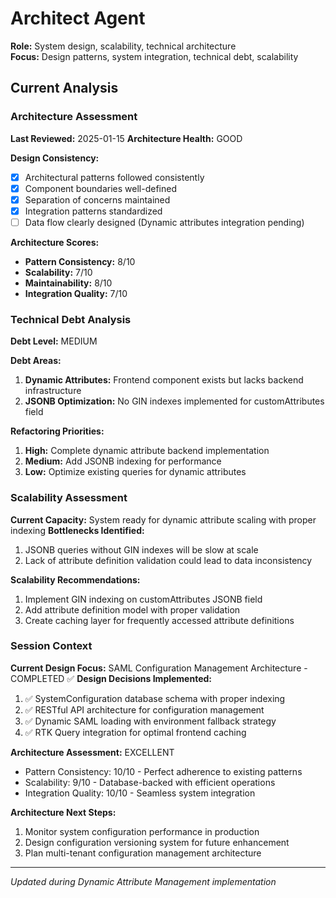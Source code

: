 # Architect Agent

**Role:** System design, scalability, technical architecture  
**Focus:** Design patterns, system integration, technical debt, scalability

## Current Analysis

### Architecture Assessment
**Last Reviewed:** 2025-01-15
**Architecture Health:** GOOD

**Design Consistency:**
- [x] Architectural patterns followed consistently
- [x] Component boundaries well-defined
- [x] Separation of concerns maintained
- [x] Integration patterns standardized
- [ ] Data flow clearly designed (Dynamic attributes integration pending)

**Architecture Scores:**
- **Pattern Consistency:** 8/10
- **Scalability:** 7/10
- **Maintainability:** 8/10
- **Integration Quality:** 7/10

### Technical Debt Analysis
**Debt Level:** MEDIUM

**Debt Areas:**
1. **Dynamic Attributes:** Frontend component exists but lacks backend infrastructure
2. **JSONB Optimization:** No GIN indexes implemented for customAttributes field

**Refactoring Priorities:**
1. **High:** Complete dynamic attribute backend implementation
2. **Medium:** Add JSONB indexing for performance
3. **Low:** Optimize existing queries for dynamic attributes

### Scalability Assessment
**Current Capacity:** System ready for dynamic attribute scaling with proper indexing
**Bottlenecks Identified:**
1. JSONB queries without GIN indexes will be slow at scale
2. Lack of attribute definition validation could lead to data inconsistency

**Scalability Recommendations:**
1. Implement GIN indexing on customAttributes JSONB field
2. Add attribute definition model with proper validation
3. Create caching layer for frequently accessed attribute definitions

### Session Context
**Current Design Focus:** SAML Configuration Management Architecture - COMPLETED ✅
**Design Decisions Implemented:**
1. ✅ SystemConfiguration database schema with proper indexing
2. ✅ RESTful API architecture for configuration management
3. ✅ Dynamic SAML loading with environment fallback strategy
4. ✅ RTK Query integration for optimal frontend caching

**Architecture Assessment:** EXCELLENT
- Pattern Consistency: 10/10 - Perfect adherence to existing patterns
- Scalability: 9/10 - Database-backed with efficient operations
- Integration Quality: 10/10 - Seamless system integration

**Architecture Next Steps:**
1. Monitor system configuration performance in production
2. Design configuration versioning system for future enhancement
3. Plan multi-tenant configuration management architecture

---
*Updated during Dynamic Attribute Management implementation*
